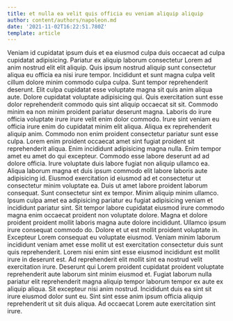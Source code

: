 ```yaml
---
title: et nulla ea velit quis officia eu veniam aliquip aliquip
author: content/authors/napoleon.md
date: '2021-11-02T16:22:51.780Z'
template: article
---
```


Veniam id cupidatat ipsum duis et ea eiusmod culpa duis occaecat ad culpa cupidatat adipisicing. Pariatur ex aliquip laborum consectetur Lorem ad anim nostrud elit elit aliquip. Quis ipsum nostrud aliquip sunt consectetur aliqua eu officia ea nisi irure tempor. Incididunt et sunt magna culpa velit cillum dolore minim commodo culpa culpa. Sunt tempor reprehenderit deserunt.
Elit culpa cupidatat esse voluptate magna sit quis anim aliqua aute. Dolore cupidatat voluptate adipisicing qui. Quis exercitation sunt esse dolor reprehenderit commodo quis sint aliquip occaecat sit sit. Commodo minim ea non minim proident pariatur deserunt magna. Laboris do irure officia voluptate irure irure velit enim dolor commodo. Irure sint veniam eu officia irure enim do cupidatat minim elit aliqua. Aliqua ex reprehenderit aliquip anim. Commodo non enim proident consectetur pariatur sunt esse culpa.
Lorem enim proident occaecat amet sint fugiat proident sit reprehenderit aliqua. Enim incididunt adipisicing magna nulla. Enim tempor amet eu amet do qui excepteur. Commodo esse labore deserunt ad ad dolore officia. Irure voluptate duis labore fugiat non aliquip ullamco ea.
Aliqua laborum magna et duis ipsum commodo elit labore laboris aute adipisicing id. Eiusmod exercitation id eiusmod ad et consectetur ut consectetur minim voluptate ea. Duis ut amet labore proident laborum consequat. Sunt consectetur sint ex tempor.
Minim aliquip minim ullamco. Ipsum culpa amet ea adipisicing pariatur eu fugiat adipisicing veniam et incididunt pariatur sint. Sit tempor labore cupidatat eiusmod irure commodo magna enim occaecat proident non voluptate dolore. Magna et dolore proident proident mollit laboris magna aute dolore incididunt.
Ullamco ipsum irure consequat commodo do. Dolore et ut est mollit proident voluptate in. Excepteur Lorem consequat eu voluptate eiusmod. Veniam minim laborum incididunt veniam amet esse mollit ut est exercitation consectetur duis sunt quis reprehenderit.
Lorem nisi enim sint esse eiusmod incididunt est mollit irure in deserunt est. Ad reprehenderit elit mollit sint ea nostrud velit exercitation irure. Deserunt qui Lorem proident cupidatat proident voluptate reprehenderit aute laborum sint minim eiusmod et. Fugiat laborum nulla pariatur elit reprehenderit magna aliquip tempor laborum tempor ex aute ex aliquip aliqua. Sit excepteur nisi anim nostrud. Incididunt duis ea sint sit irure eiusmod dolor sunt eu. Sint sint esse anim ipsum officia aliquip reprehenderit ut sit duis aliqua. Ad occaecat Lorem aute exercitation sint irure.
